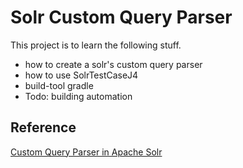 # Solr Custom Query Parser

This project is to learn the following stuff.
- how to create a solr's custom query parser
- how to use SolrTestCaseJ4
- build-tool gradle  
- Todo: building automation


## Reference 

[Custom Query Parser in Apache Solr](https://medium.com/@wkaichan/custom-query-parser-in-apache-solr-4634504bc5da)

